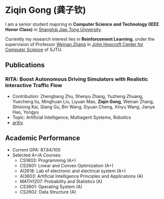 # Ziqin Gong (龚子钦)

I am a senior student majoring in **Computer Science and Technology (IEEE Honor Class)** in [Shanghai Jiao Tong University](https://www.sjtu.edu.cn).

Currently my research interest lies in **Reinforcement Learning**, under the supervision of Professor [Weinan Zhang](http://wnzhang.net/) in [John Hopcroft Center for Computer Science](https://jhc.sjtu.edu.cn/) of SJTU.

## Publications

### RITA: Boost Autonomous Driving Simulators with Realistic Interactive Traffic Flow

- Contribution: Zhengbang Zhu, Shenyu Zhang, Yuzheng Zhuang, Yuecheng liu, Minghuan Liu, Liyuan Mao, **Ziqin Gong**, Weinan Zhang, Shixiong Kai, Qiang Gu, Bin Wang, Siyuan Cheng, Xinyu Wang, Jianye Hao, Yongyu
- Topic: Artificial Intelligence, Multiagent Systems, Robotics
- [arXiv](https://arxiv.org/abs/2211.03408)

## Academic Performance

- Current GPA: 87.84/100
- Selected A+/A Courses:
  - CS1603: Programming (A+)
  - CS2601: Linear and Convex Optimization (A+)
  - AI2618: Lab of electronic and electrical system	(A+)
  - AI3603: Artificial Intelligence Principles and Applications (A)
  - MATH1207: Probability and Statistics (A)
  - CS3601: Operating System (A)
  - CS2602: Data Structure (A)
